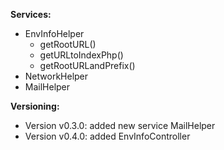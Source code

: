 **Services:**
* EnvInfoHelper
  * getRootURL()
  * getURLtoIndexPhp()
  * getRootURLandPrefix()
* NetworkHelper
* MailHelper


**Versioning:**
* Version v0.3.0: added new service MailHelper
* Version v0.4.0: added EnvInfoController